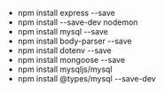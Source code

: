 - npm install express --save
- npm install --save-dev nodemon 
- npm install mysql --save
- npm install body-parser --save
- npm install dotenv --save
- npm install mongoose --save
- npm install mysqljs/mysql
- npm install @types/mysql --save-dev